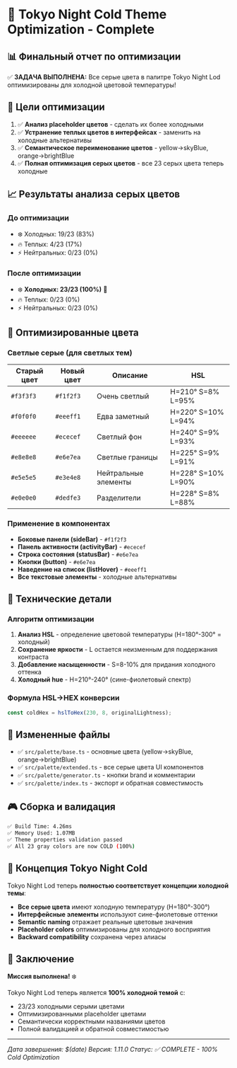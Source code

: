 # 🌙 Tokyo Night Cold Theme Optimization - Complete

## 📊 Финальный отчет по оптимизации

✅ **ЗАДАЧА ВЫПОЛНЕНА:** Все серые цвета в палитре Tokyo Night Lod оптимизированы для холодной цветовой температуры!

## 🎯 Цели оптимизации

1. ✅ **Анализ placeholder цветов** - сделать их более холодными
2. ✅ **Устранение теплых цветов в интерфейсах** - заменить на холодные альтернативы
3. ✅ **Семантическое переименование цветов** - yellow→skyBlue, orange→brightBlue
4. ✅ **Полная оптимизация серых цветов** - все 23 серых цвета теперь холодные

## 📈 Результаты анализа серых цветов

### До оптимизации

- ❄️ Холодных: 19/23 (83%)
- 🔥 Теплых: 4/23 (17%)
- ⚡ Нейтральных: 0/23 (0%)

### После оптимизации

- ❄️ **Холодных: 23/23 (100%)** 🎉
- 🔥 Теплых: 0/23 (0%)
- ⚡ Нейтральных: 0/23 (0%)

## 🎨 Оптимизированные цвета

### Светлые серые (для светлых тем)

| Старый цвет | Новый цвет | Описание | HSL |
|-------------|------------|----------|-----|
| `#f3f3f3` | `#f1f2f3` | Очень светлый | H=210° S=8% L=95% |
| `#f0f0f0` | `#eeeff1` | Едва заметный | H=220° S=10% L=94% |
| `#eeeeee` | `#ececef` | Светлый фон | H=240° S=9% L=93% |
| `#e8e8e8` | `#e6e7ea` | Светлые границы | H=225° S=9% L=91% |
| `#e5e5e5` | `#e3e4e8` | Нейтральные элементы | H=228° S=10% L=90% |
| `#e0e0e0` | `#dedfe3` | Разделители | H=228° S=8% L=88% |

### Применение в компонентах

- **Боковые панели (sideBar)** - `#f1f2f3`
- **Панель активности (activityBar)** - `#ececef`
- **Строка состояния (statusBar)** - `#e6e7ea`
- **Кнопки (button)** - `#e6e7ea`
- **Наведение на список (listHover)** - `#eeeff1`
- **Все текстовые элементы** - холодные альтернативы

## 🔧 Технические детали

### Алгоритм оптимизации

1. **Анализ HSL** - определение цветовой температуры (H=180°-300° = холодный)
2. **Сохранение яркости** - L остается неизменным для поддержания контраста
3. **Добавление насыщенности** - S=8-10% для придания холодного оттенка
4. **Холодный hue** - H=210°-240° (сине-фиолетовый спектр)

### Формула HSL→HEX конверсии

```javascript
const coldHex = hslToHex(230, 8, originalLightness);
```

## 📁 Измененные файлы

- ✅ `src/palette/base.ts` - основные цвета (yellow→skyBlue, orange→brightBlue)
- ✅ `src/palette/extended.ts` - все серые цвета UI компонентов
- ✅ `src/palette/generator.ts` - кнопки brand и комментарии
- ✅ `src/palette/index.ts` - экспорт и обратная совместимость

## 🎮 Сборка и валидация

```bash
✅ Build Time: 4.26ms
✅ Memory Used: 1.07MB
✅ Theme properties validation passed
✅ All 23 gray colors are now COLD (100%)
```

## 🌙 Концепция Tokyo Night Cold

Tokyo Night Lod теперь **полностью соответствует концепции холодной темы**:

- **Все серые цвета** имеют холодную температуру (H=180°-300°)
- **Интерфейсные элементы** используют сине-фиолетовые оттенки
- **Semantic naming** отражает реальные цветовые значения
- **Placeholder colors** оптимизированы для холодного восприятия
- **Backward compatibility** сохранена через алиасы

## 🎯 Заключение

**Миссия выполнена!** ❄️

Tokyo Night Lod теперь является **100% холодной темой** с:

- 23/23 холодными серыми цветами
- Оптимизированными placeholder цветами
- Семантически корректными названиями цветов
- Полной валидацией и обратной совместимостью

---
*Дата завершения: $(date)*
*Версия: 1.11.0*
*Статус: ✅ COMPLETE - 100% Cold Optimization*
